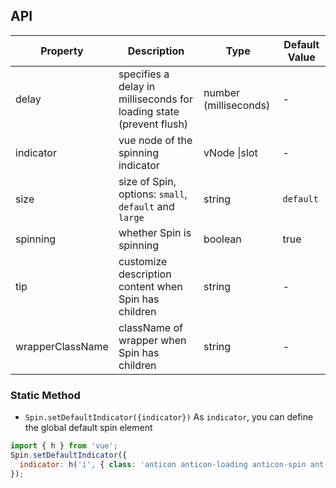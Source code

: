 ## API

| Property | Description | Type | Default Value |
| --- | --- | --- | --- |
| delay | specifies a delay in milliseconds for loading state (prevent flush) | number (milliseconds) | - |
| indicator | vue node of the spinning indicator | vNode \|slot | - |
| size | size of Spin, options: `small`, `default` and `large` | string | `default` |
| spinning | whether Spin is spinning | boolean | true |
| tip | customize description content when Spin has children | string | - |
| wrapperClassName | className of wrapper when Spin has children | string | - |

### Static Method

- `Spin.setDefaultIndicator({indicator})` As `indicator`, you can define the global default spin element

```jsx
import { h } from 'vue';
Spin.setDefaultIndicator({
  indicator: h('i', { class: 'anticon anticon-loading anticon-spin ant-spin-dot' }),
});
```

